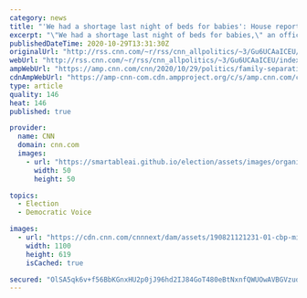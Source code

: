 ```yaml
---
category: news
title: "'We had a shortage last night of beds for babies': House report outlines chaos of Trump administration's family separation policy"
excerpt: "\"We had a shortage last night of beds for babies,\" an official at the Office of Refugee Resettlement wrote to the agency's director on November 11, 2017.\n    \n"
publishedDateTime: 2020-10-29T13:31:30Z
originalUrl: "http://rss.cnn.com/~r/rss/cnn_allpolitics/~3/Gu6UCAaICEU/index.html"
webUrl: "http://rss.cnn.com/~r/rss/cnn_allpolitics/~3/Gu6UCAaICEU/index.html"
ampWebUrl: "https://amp.cnn.com/cnn/2020/10/29/politics/family-separation-report/index.html"
cdnAmpWebUrl: "https://amp-cnn-com.cdn.ampproject.org/c/s/amp.cnn.com/cnn/2020/10/29/politics/family-separation-report/index.html"
type: article
quality: 146
heat: 146
published: true

provider:
  name: CNN
  domain: cnn.com
  images:
    - url: "https://smartableai.github.io/election/assets/images/organizations/cnn.com-50x50.jpg"
      width: 50
      height: 50

topics:
  - Election
  - Democratic Voice

images:
  - url: "https://cdn.cnn.com/cnnnext/dam/assets/190821121231-01-cbp-migrant-family-file-super-tease.jpg"
    width: 1100
    height: 619
    isCached: true

secured: "OlSA5qk6v+f56BbKGnxHU2p0jJ96hd2IJ84GoT480eBtNxnfQWUOwAVBGVzudl+y1Xae78taCAFw6KRe+FRrmjCKeZfu8yuxZbaaMhz1G4joSKHyiAvHGiDNw5sz8kqR6hvABlnZepuAl5BFx3cQG0c9JoGrxGCo/202lV/TdtKmAHlKo0ji5kJIk3lFE5PixVTJ7HvQI7Dume8c9vwT9F58XBWNlBaos/s15wwd2EL+7PHb+4mgmGNB+RBATNq6vNFRUDaI3gGmMtfVuLnZ2YI3wu3n6tM8YqmaIJX8uyaNQa69OMNIsAmf1Kphx3caeM9mOKzqVdUEP6Cvljk7MezQs/29Nwwn2vZwOJFwtI4=;zq4vJRed+1hSlI/4YRZUeQ=="
---
```


